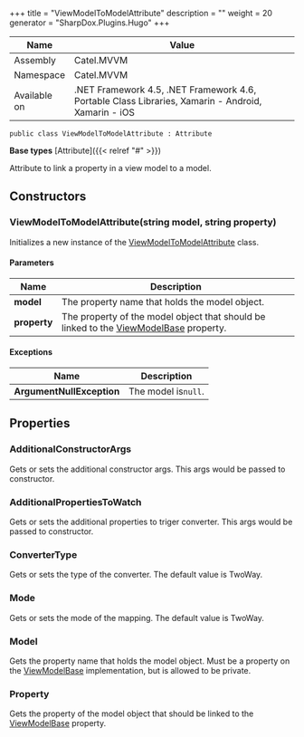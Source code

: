 

+++
title = "ViewModelToModelAttribute" 
description = ""
weight = 20
generator = "SharpDox.Plugins.Hugo"
+++

Name|Value
---|---
Assembly|Catel.MVVM
Namespace|Catel.MVVM
Available on|.NET Framework 4.5, .NET Framework 4.6, Portable Class Libraries, Xamarin - Android, Xamarin - iOS

```
public class ViewModelToModelAttribute : Attribute
```

**Base types**
[Attribute]({{&lt; relref "#" &gt;}})

Attribute to link a property in a view model to a model.

## Constructors

### ViewModelToModelAttribute(string model, string property)

Initializes a new instance of the [ViewModelToModelAttribute](#) class.

#### Parameters

Name|Description
---|---
**model**|The property name that holds the model object.
**property**|The property of the model object that should be linked to the [ViewModelBase](#) property.

#### Exceptions

Name|Description
---|---
**ArgumentNullException**|The model is`null`.

## Properties

### AdditionalConstructorArgs

Gets or sets the additional constructor args. This args would be passed to constructor.

### AdditionalPropertiesToWatch

Gets or sets the additional properties to triger converter. This args would be passed to constructor.

### ConverterType

Gets or sets the type of the converter. The default value is TwoWay.

### Mode

Gets or sets the mode of the mapping. The default value is TwoWay.

### Model

Gets the property name that holds the model object. Must be a property on the [ViewModelBase](#) implementation, but is allowed to be private.

### Property

Gets the property of the model object that should be linked to the [ViewModelBase](#) property.

